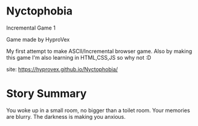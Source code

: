 # Nyctophobia

Incremental Game 1

Game made by HyproVex

My first attempt to make ASCII/Incremental browser game.
Also by making this game I'm also learning in HTML,CSS,JS so why not :D

site: https://hyprovex.github.io/Nyctophobia/


# Story Summary 

You woke up in a small room, no bigger than a toilet room. Your memories are blurry. The darkness is making you anxious.
